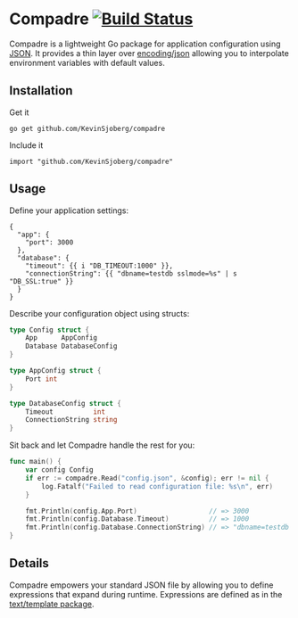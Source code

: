 # Compadre [![Build Status](https://travis-ci.org/appriser/compadre.svg?branch=master)](https://travis-ci.org/appriser/compadre)
Compadre is a lightweight Go package for application configuration using
[JSON](http://json.org/). It provides a thin layer over
[encoding/json](http://golang.org/pkg/encoding/json/) allowing you to
interpolate environment variables with default values.

## Installation

Get it

`go get github.com/KevinSjoberg/compadre`

Include it

`import "github.com/KevinSjoberg/compadre"`

## Usage

Define your application settings:

```
{
  "app": {
    "port": 3000
  },
  "database": {
    "timeout": {{ i "DB_TIMEOUT:1000" }},
    "connectionString": {{ "dbname=testdb sslmode=%s" | s "DB_SSL:true" }}
  }
}
```

Describe your configuration object using structs:

```go
type Config struct {
	App      AppConfig
	Database DatabaseConfig
}

type AppConfig struct {
	Port int
}

type DatabaseConfig struct {
	Timeout          int
	ConnectionString string
}
```

Sit back and let Compadre handle the rest for you:

```go
func main() {
	var config Config
	if err := compadre.Read("config.json", &config); err != nil {
		log.Fatalf("Failed to read configuration file: %s\n", err)
	}

	fmt.Println(config.App.Port)                  // => 3000
	fmt.Println(config.Database.Timeout)          // => 1000
	fmt.Println(config.Database.ConnectionString) // => "dbname=testdb sslmode=true"
}
```

## Details

Compadre empowers your standard JSON file by allowing you to define expressions
that expand during runtime. Expressions are defined as in the [text/template
package](http://golang.org/pkg/text/template/).
